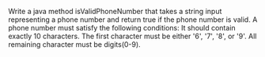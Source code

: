 Write a java method isValidPhoneNumber that takes a string input representing a phone number and return true if the phone number is valid. A phone number must satisfy the following conditions:
It should contain exactly 10 characters.
The first character must be either '6', '7', '8', or '9'.
All remaining character must be digits(0-9).
